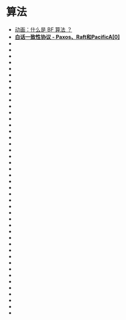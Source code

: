 # 算法


*   [动画：什么是 BF 算法 ？](https://mp.weixin.qq.com/s?__biz=MzUyNjQxNjYyMg==&mid=2247485906&idx=1&sn=f00a07cbca83d345cbacc327e335de2d&chksm=fa0e6653cd79ef45a9566cd8ea947d122cfde8e1c9459332e4d7d04f06644fc7a6e81da7ee10&mpshare=1&scene=23&srcid=#rd)
*   [**白话一致性协议 - Paxos、Raft和PacificA[0]**](https://wizmann.tk/paxos-raft-pecifaca[0].html?utm_source=tuicool&utm_medium=referral)
*   []()
*   []()
*   []()
*   []()
*   []()
*   []()
*   []()
*   []()
*   []()
*   []()
*   []()
*   []()
*   []()
*   []()
*   []()
*   []()
*   []()
*   []()
*   []()
*   []()
*   []()
*   []()
*   []()
*   []()
*   []()
*   []()
*   []()
*   []()
*   []()
*   []()
*   []()
*   []()
*   []()
*   []()
*   []()
*   []()
*   []()
*   []()
*   []()
*   []()
*   []()
*   []()
*   []()
*   []()







